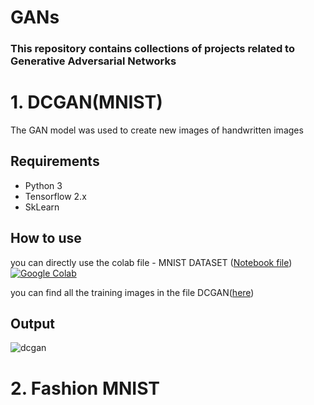 # GANs
### This repository contains collections of projects related to Generative Adversarial Networks

# 1. DCGAN(MNIST)

The GAN model was used to create new images of handwritten images

## Requirements

* Python 3
* Tensorflow 2.x
* SkLearn


## How to use

you can directly use the colab file - MNIST DATASET ([Notebook file](https://github.com/Userfound404/GANs/blob/main/DCGAN.ipynb)) [![Google Colab](https://colab.research.google.com/assets/colab-badge.svg)](https://colab.research.google.com/drive/1z0zi2H2ZuHKN6EYM4caf_iQxWebIGEqx?usp=sharing)

you can find all the training images in the file DCGAN([here]())

## Output

![dcgan](https://user-images.githubusercontent.com/97509220/230723382-a79e6e66-9a5e-4bf1-b50d-501ec8cbb4f1.gif)

# 2. Fashion MNIST
